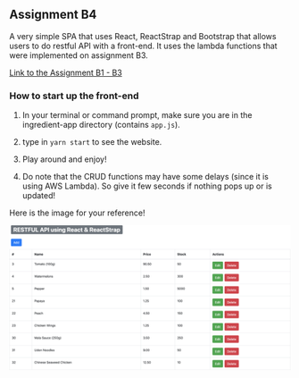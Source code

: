 ## Assignment B4

A very simple SPA that uses React, ReactStrap and Bootstrap that allows users to do restful API with a front-end. It uses the lambda functions that were implemented on assignment B3. 

[Link to the Assignment B1 - B3](https://github.com/kester-ng/Assignment-2)

### How to start up the front-end
 
 1. In your terminal or command prompt, make sure you are in the ingredient-app directory (contains `app.js`).

 2. type in `yarn start` to see the website.

 3. Play around and enjoy! 

 4. Do note that the CRUD functions may have some delays (since it is using AWS Lambda). So give it few seconds if nothing pops up or is updated!

 Here is the image for your reference!

 ![Website](images/website_updated.png)